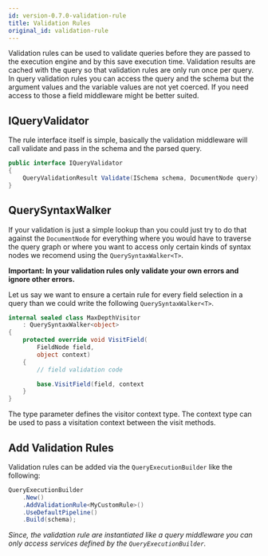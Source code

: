 ```yaml
---
id: version-0.7.0-validation-rule
title: Validation Rules
original_id: validation-rule
---
```


Validation rules can be used to validate queries before they are passed to the execution engine and by this save execution time.
Validation results are cached with the query so that validation rules are only run once per query. In query validation rules you can access the query and the schema but the argument values and the variable values are not yet coerced. If you need access to those a field middleware might be better suited.

## IQueryValidator

The rule interface itself is simple, basically the validation middleware will call validate and pass in the schema and the parsed query.

```csharp
public interface IQueryValidator
{
    QueryValidationResult Validate(ISchema schema, DocumentNode query);
}
```

## QuerySyntaxWalker

If your validation is just a simple lookup than you could just try to do that against the `DocumentNode` for everything where you would have to traverse the query graph or where you want to access only certain kinds of syntax nodes we recomend using the `QuerySyntaxWalker<T>`.

**Important: In your validation rules only validate your own errors and ignore other errors.**

Let us say we want to ensure a certain rule for every field selection in a query than we could write the following `QuerySyntaxWalker<T>`.

```csharp
internal sealed class MaxDepthVisitor
    : QuerySyntaxWalker<object>
{
    protected override void VisitField(
        FieldNode field,
        object context)
    {
        // field validation code

        base.VisitField(field, context
    }
}
```

The type parameter defines the visitor context type. The context type can be used to pass a visitation context between the visit methods.

## Add Validation Rules

Validation rules can be added via the `QueryExecutionBuilder` like the following:

```csharp
QueryExecutionBuilder
    .New()
    .AddValidationRule<MyCustomRule>()
    .UseDefaultPipeline()
    .Build(schema);
```

_Since, the validation rule are instantiated like a query middleware you can only access services defined by the `QueryExecutionBuilder`._